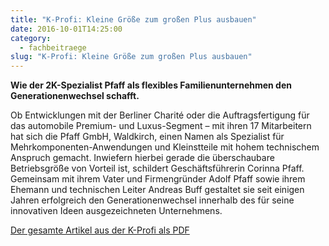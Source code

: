```yaml
---
title: "K-Profi: Kleine Größe zum großen Plus ausbauen"
date: 2016-10-01T14:25:00
category:
  - fachbeitraege
slug: "K-Profi: Kleine Größe zum großen Plus ausbauen"
---
```


<p><strong>Wie der 2K-Spezialist Pfaff als flexibles Familienunternehmen den Generationenwechsel schafft.</strong></p>

Ob Entwicklungen mit der Berliner Charité oder die Auftragsfertigung für das automobile Premium- und Luxus-Segment – mit ihren 17 Mitarbeitern hat sich die Pfaff GmbH, Waldkirch, einen Namen als Spezialist für Mehrkomponenten-Anwendungen und Kleinstteile mit hohem technischem Anspruch gemacht. Inwiefern hierbei gerade die überschaubare Betriebsgröße von Vorteil ist, schildert Geschäftsführerin Corinna Pfaff. Gemeinsam mit ihrem Vater und Firmengründer Adolf Pfaff sowie ihrem Ehemann und technischen Leiter Andreas Buff gestaltet sie seit einigen Jahren&nbsp;erfolgreich den Generationenwechsel innerhalb des für seine innovativen Ideen ausgezeichneten Unternehmens.</p>

<p><a href="/downloads/K-PROFI_2016-10_Pfaff_MR.pdf" target="_blank" rel="noreferrer noopener" aria-label=" (öffnet in neuem Tab)">Der gesamte Artikel aus der K-Profi als PDF</a></p>


